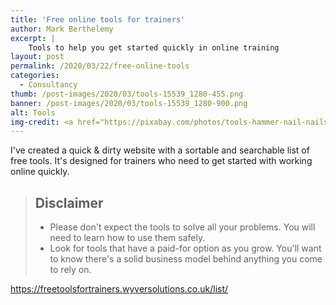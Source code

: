 ```yaml
---
title: 'Free online tools for trainers'
author: Mark Berthelemy
excerpt: |
    Tools to help you get started quickly in online training
layout: post
permalink: /2020/03/22/free-online-tools
categories:
  - Consultancy
thumb: /post-images/2020/03/tools-15539_1280-455.png
banner: /post-images/2020/03/tools-15539_1280-900.png
alt: Tools
img-credit: <a href="https://pixabay.com/photos/tools-hammer-nail-nails-drill-nut-15539/" target="_blank">Pixabay</a>
---
```

I've created a quick &amp; dirty website with a sortable and searchable list of free tools. It's designed for trainers who need to get started with working online quickly.

> ## Disclaimer
> 
> - Please don't expect the tools to solve all your problems. You will need to learn how to use them safely.
> - Look for tools that have a paid-for option as you grow. You'll want to know there's a solid business model behind anything you come to rely on.

https://freetoolsfortrainers.wyversolutions.co.uk/list/

 

